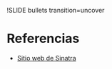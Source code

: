!SLIDE bullets transition=uncover
# Referencias

* [Sitio web de Sinatra](http://www.sinatrarb.com/)
